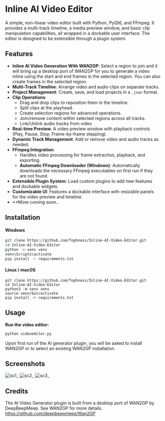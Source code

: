 # Inline AI Video Editor

A simple, non-linear video editor built with Python, PyQt6, and FFmpeg. It provides a multi-track timeline, a media preview window, and basic clip manipulation capabilities, all wrapped in a dockable user interface. The editor is designed to be extensible through a plugin system.

## Features

-   **Inline AI Video Generation With WAN2GP**: Select a region to join and it will bring up a desktop port of WAN2GP for you to generate a video inline using the start and end frames in the selected region. You can also create frames in the selected region.
-   **Multi-Track Timeline**: Arrange video and audio clips on separate tracks.
-   **Project Management**: Create, save, and load projects in a `.json` format.
-   **Clip Operations**:
    -   Drag and drop clips to reposition them in the timeline.
    -   Split clips at the playhead.
    -   Create selection regions for advanced operations.
    -   Join/remove content within selected regions across all tracks.
	-   Link/Unlink audio tracks from video
-   **Real-time Preview**: A video preview window with playback controls (Play, Pause, Stop, Frame-by-frame stepping).
-   **Dynamic Track Management**: Add or remove video and audio tracks as needed.
-   **FFmpeg Integration**:
    -   Handles video processing for frame extraction, playback, and exporting.
    -   **Automatic FFmpeg Downloader (Windows)**: Automatically downloads the necessary FFmpeg executables on first run if they are not found.
-   **Extensible Plugin System**: Load custom plugins to add new features and dockable widgets.
-   **Customizable UI**: Features a dockable interface with resizable panels for the video preview and timeline.
-   **More coming soon..

## Installation


#### **Windows**

```bash
git clone https://github.com/Tophness/Inline-AI-Video-Editor.git
cd Inline-AI-Video-Editor
python -m venv venv
venv\Scripts\activate
pip install -r requirements.txt
```

#### **Linux / macOS**

```
git clone https://github.com/Tophness/Inline-AI-Video-Editor.git
cd Inline-AI-Video-Editor
python3 -m venv venv
source venv/bin/activate
pip install -r requirements.txt
```


## Usage

**Run the video editor:**
```bash
python videoeditor.py
```

Upon first run of the AI generator plugin, you will be asked to install WAN2GP or to select an existing WAN2GP installation.


## Screenshots
![sc1_](https://github.com/user-attachments/assets/98247de8-613d-418a-b71e-fdf2d6b547f4)
![sc2_](https://github.com/user-attachments/assets/41c3f885-2fa9-4a81-911c-68c13da1e97b)
![sc3_](https://github.com/user-attachments/assets/ec129087-03f5-43e5-a102-934efc62b001)



## Credits
The AI Video Generator plugin is built from a desktop port of WAN2GP by DeepBeepMeep.
See WAN2GP for more details.
https://github.com/deepbeepmeep/Wan2GP

